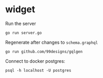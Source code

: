 # widget

Run the server

```
go run server.go
```

Regenerate after changes to `schema.graphql`

```
go run github.com/99designs/gqlgen
```

Connect to docker postgres:

```
psql -h localhost -U postgres
```
